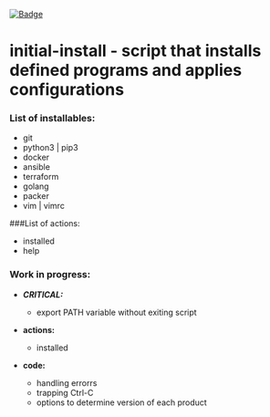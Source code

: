 [![Badge](https://img.shields.io/badge/state-work%20in%20progress-yellowgreen.svg)]()


# initial-install - script that installs defined programs and applies configurations

### List of installables:

  * git
  * python3 | pip3
  * docker
  * ansible
  * terraform
  * golang
  * packer
  * vim | vimrc


###List of actions:

  * installed
  * help

### Work in progress: 

  * ***CRITICAL:***
    * export PATH variable without exiting script  

  * **actions:** 
    * installed
  
  * **code:**
    * handling errorrs
    * trapping Ctrl-C
    * options to determine version of each product